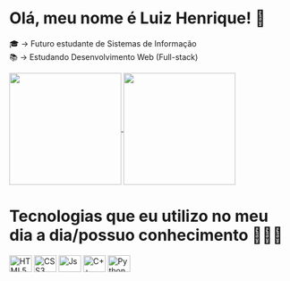 <h1>
  Olá, meu nome é Luiz Henrique! 👋
</h1>

🎓 -> Futuro estudante de Sistemas de Informação <br>
📚 -> Estudando Desenvolvimento Web (Full-stack)

<a href="https://github.com/LuizHeenriquee/github-readme-stats">
  <img height=200 align="center" src="https://github-readme-stats.vercel.app/api?username=LuizHeenriquee&theme=react&rank_icon=github"/>
</a>
<a href="https://github.com/LuizHeenriquee/convoychat">
  <img height=200 align="center" src="https://github-readme-stats.vercel.app/api/top-langs?username=LuizHeenriquee&layout=compact&langs_count=8&card_width=320&theme=react"/>
</a>

<h1>
  Tecnologias que eu utilizo no meu dia a dia/possuo conhecimento 👨🏼‍💻
</h1>

<div>
  <img align="center" alt="HTML5" height="30" width="40" src="https://cdn.jsdelivr.net/gh/devicons/devicon/icons/html5/html5-original.svg"/>
  <img align="center" alt="CSS3" height="30" width="40" src="https://cdn.jsdelivr.net/gh/devicons/devicon/icons/css3/css3-original.svg"/>
  <img align="center" alt="Js" height="30" width="40" src="https://cdn.jsdelivr.net/gh/devicons/devicon/icons/javascript/javascript-original.svg"/>
  <img align="center" alt="C++" height="30" width="40" src="https://cdn.jsdelivr.net/gh/devicons/devicon/icons/cplusplus/cplusplus-original.svg"/>
  <img align="center" alt="Python" height="30" width="40" src="https://cdn.jsdelivr.net/gh/devicons/devicon/icons/python/python-original.svg"/>
</div>
